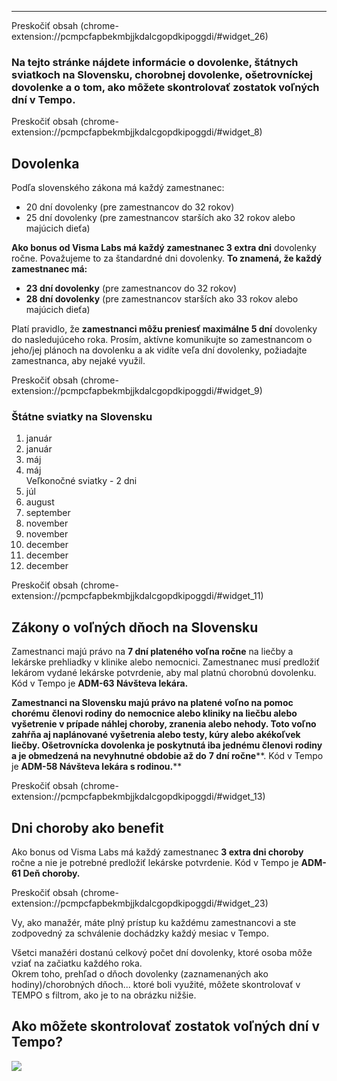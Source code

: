 

---

Preskočiť obsah (chrome-extension://pcmpcfapbekmbjjkdalcgopdkipoggdi/#widget_26)

### **Na tejto stránke nájdete informácie o dovolenke, štátnych sviatkoch na Slovensku, chorobnej dovolenke, ošetrovníckej dovolenke a o tom, ako môžete skontrolovať zostatok voľných dní v Tempo.**

Preskočiť obsah (chrome-extension://pcmpcfapbekmbjjkdalcgopdkipoggdi/#widget_8)

## **Dovolenka**

Podľa slovenského zákona má každý zamestnanec:

-   20 dní dovolenky (pre zamestnancov do 32 rokov)
-   25 dní dovolenky (pre zamestnancov starších ako 32 rokov alebo majúcich dieťa)

**Ako bonus od Visma Labs má každý zamestnanec 3 extra dni** dovolenky ročne. Považujeme to za štandardné dni dovolenky. **To znamená, že každý zamestnanec má:**

-   **23 dní dovolenky** (pre zamestnancov do 32 rokov)
-   **28 dní dovolenky** (pre zamestnancov starších ako 33 rokov alebo majúcich dieťa)

Platí pravidlo, že **zamestnanci môžu preniesť maximálne 5 dní** dovolenky do nasledujúceho roka. Prosím, aktívne komunikujte so zamestnancom o jeho/jej plánoch na dovolenku a ak vidíte veľa dní dovolenky, požiadajte zamestnanca, aby nejaké využil.

Preskočiť obsah (chrome-extension://pcmpcfapbekmbjjkdalcgopdkipoggdi/#widget_9)

### **Štátne sviatky na Slovensku**

1. január  
6. január  
1. máj  
8. máj  
Veľkonočné sviatky - 2 dni  
5. júl  
29. august  
15. september  
1. november  
17. november  
24. december  
25. december  
26. december

Preskočiť obsah (chrome-extension://pcmpcfapbekmbjjkdalcgopdkipoggdi/#widget_11)

## **Zákony o voľných dňoch na Slovensku**

Zamestnanci majú právo na **7 dní plateného voľna ročne** na liečby a lekárske prehliadky v klinike alebo nemocnici. Zamestnanec musí predložiť lekárom vydané lekárske potvrdenie, aby mal platnú chorobnú dovolenku. Kód v Tempo je **ADM-63 Návšteva lekára.**

**Zamestnanci na Slovensku majú právo na platené voľno na pomoc chorému** **členovi rodiny** **do nemocnice alebo kliniky na liečbu alebo vyšetrenie v prípade náhlej choroby, zranenia alebo nehody. Toto voľno zahŕňa aj naplánované vyšetrenia alebo testy, kúry alebo akékoľvek liečby. Ošetrovnícka dovolenka je poskytnutá iba jednému členovi rodiny a je obmedzená na nevyhnutné obdobie až do** **7 dní ročne****. Kód v Tempo je **ADM-58 Návšteva lekára s rodinou.****

Preskočiť obsah (chrome-extension://pcmpcfapbekmbjjkdalcgopdkipoggdi/#widget_13)

## **Dni choroby ako benefit**

Ako bonus od Visma Labs má každý zamestnanec **3 extra dni choroby** ročne a nie je potrebné predložiť lekárske potvrdenie. Kód v Tempo je **ADM-61 Deň choroby.**

Preskočiť obsah (chrome-extension://pcmpcfapbekmbjjkdalcgopdkipoggdi/#widget_23)

Vy, ako manažér, máte plný prístup ku každému zamestnancovi a ste zodpovedný za schválenie dochádzky každý mesiac v Tempo.

Všetci manažéri dostanú celkový počet dní dovolenky, ktoré osoba môže vziať na začiatku každého roka.  
Okrem toho, prehľad o dňoch dovolenky (zaznamenaných ako hodiny)/chorobných dňoch... ktoré boli využité, môžete skontrolovať v TEMPO s filtrom, ako je to na obrázku nižšie.

## **Ako môžete skontrolovať zostatok voľných dní v Tempo?** 

![](chrome-extension://pcmpcfapbekmbjjkdalcgopdkipoggdi/api/images/image/746e514f-bb82-4f8c-9261-1c689285220b/md)